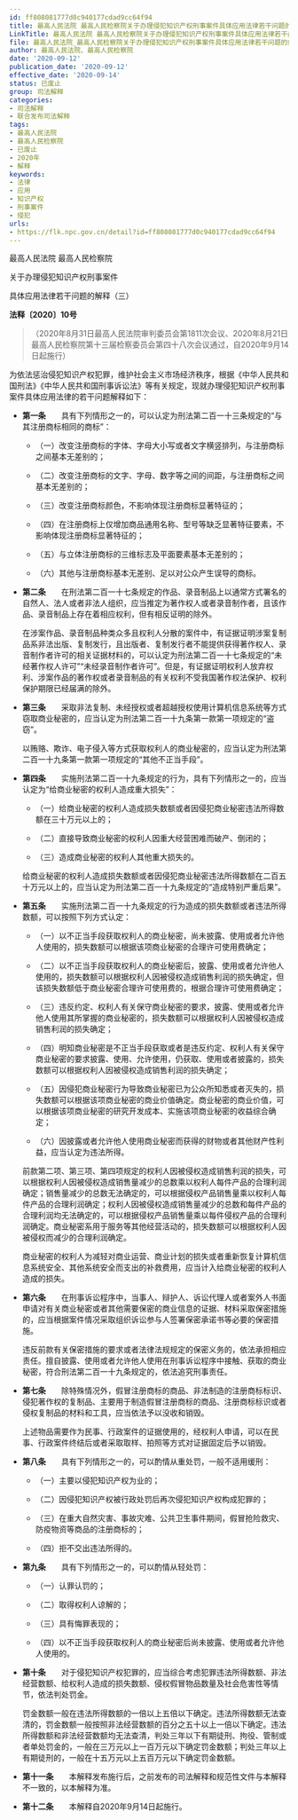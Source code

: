 ```yaml
---
id: ff808081777d0c940177cdad9cc64f94
title: 最高人民法院 最高人民检察院关于办理侵犯知识产权刑事案件具体应用法律若干问题的解释（三）
LinkTitle: 最高人民法院 最高人民检察院关于办理侵犯知识产权刑事案件具体应用法律若干问题的解释（三）
file: 最高人民法院_最高人民检察院关于办理侵犯知识产权刑事案件具体应用法律若干问题的解释（三）_20200912_ff808081777d0c940177cdad9cc64f94.docx
author: 最高人民法院、最高人民检察院
date: '2020-09-12'
publication_date: '2020-09-12'
effective_date: '2020-09-14'
status: 已废止
group: 司法解释
categories:
- 司法解释
- 联合发布司法解释
tags:
- 最高人民法院
- 最高人民检察院
- 已废止
- 2020年
- 解释
keywords:
- 法律
- 应用
- 知识产权
- 刑事案件
- 侵犯
urls:
- https://flk.npc.gov.cn/detail?id=ff808081777d0c940177cdad9cc64f94
---
```


最高人民法院 最高人民检察院

关于办理侵犯知识产权刑事案件

具体应用法律若干问题的解释（三）

**法释〔2020〕10号**

> （2020年8月31日最高人民法院审判委员会第1811次会议、2020年8月21日最高人民检察院第十三届检察委员会第四十八次会议通过，自2020年9月14日起施行）

为依法惩治侵犯知识产权犯罪，维护社会主义市场经济秩序，根据《中华人民共和国刑法》《中华人民共和国刑事诉讼法》等有关规定，现就办理侵犯知识产权刑事案件具体应用法律的若干问题解释如下：

- **第一条**　　具有下列情形之一的，可以认定为刑法第二百一十三条规定的“与其注册商标相同的商标”：

  - （一）改变注册商标的字体、字母大小写或者文字横竖排列，与注册商标之间基本无差别的；

  - （二）改变注册商标的文字、字母、数字等之间的间距，与注册商标之间基本无差别的；

  - （三）改变注册商标颜色，不影响体现注册商标显著特征的；

  - （四）在注册商标上仅增加商品通用名称、型号等缺乏显著特征要素，不影响体现注册商标显著特征的；

  - （五）与立体注册商标的三维标志及平面要素基本无差别的；

  - （六）其他与注册商标基本无差别、足以对公众产生误导的商标。

- **第二条**　　在刑法第二百一十七条规定的作品、录音制品上以通常方式署名的自然人、法人或者非法人组织，应当推定为著作权人或者录音制作者，且该作品、录音制品上存在着相应权利，但有相反证明的除外。

  在涉案作品、录音制品种类众多且权利人分散的案件中，有证据证明涉案复制品系非法出版、复制发行，且出版者、复制发行者不能提供获得著作权人、录音制作者许可的相关证据材料的，可以认定为刑法第二百一十七条规定的“未经著作权人许可”“未经录音制作者许可”。但是，有证据证明权利人放弃权利、涉案作品的著作权或者录音制品的有关权利不受我国著作权法保护、权利保护期限已经届满的除外。

- **第三条**　　采取非法复制、未经授权或者超越授权使用计算机信息系统等方式窃取商业秘密的，应当认定为刑法第二百一十九条第一款第一项规定的“盗窃”。

  以贿赂、欺诈、电子侵入等方式获取权利人的商业秘密的，应当认定为刑法第二百一十九条第一款第一项规定的“其他不正当手段”。

- **第四条**　　实施刑法第二百一十九条规定的行为，具有下列情形之一的，应当认定为“给商业秘密的权利人造成重大损失”：

  - （一）给商业秘密的权利人造成损失数额或者因侵犯商业秘密违法所得数额在三十万元以上的；

  - （二）直接导致商业秘密的权利人因重大经营困难而破产、倒闭的；

  - （三）造成商业秘密的权利人其他重大损失的。

  给商业秘密的权利人造成损失数额或者因侵犯商业秘密违法所得数额在二百五十万元以上的，应当认定为刑法第二百一十九条规定的“造成特别严重后果”。

- **第五条**　　实施刑法第二百一十九条规定的行为造成的损失数额或者违法所得数额，可以按照下列方式认定：

  - （一）以不正当手段获取权利人的商业秘密，尚未披露、使用或者允许他人使用的，损失数额可以根据该项商业秘密的合理许可使用费确定；

  - （二）以不正当手段获取权利人的商业秘密后，披露、使用或者允许他人使用的，损失数额可以根据权利人因被侵权造成销售利润的损失确定，但该损失数额低于商业秘密合理许可使用费的，根据合理许可使用费确定；

  - （三）违反约定、权利人有关保守商业秘密的要求，披露、使用或者允许他人使用其所掌握的商业秘密的，损失数额可以根据权利人因被侵权造成销售利润的损失确定；

  - （四）明知商业秘密是不正当手段获取或者是违反约定、权利人有关保守商业秘密的要求披露、使用、允许使用，仍获取、使用或者披露的，损失数额可以根据权利人因被侵权造成销售利润的损失确定；

  - （五）因侵犯商业秘密行为导致商业秘密已为公众所知悉或者灭失的，损失数额可以根据该项商业秘密的商业价值确定。商业秘密的商业价值，可以根据该项商业秘密的研究开发成本、实施该项商业秘密的收益综合确定；

  - （六）因披露或者允许他人使用商业秘密而获得的财物或者其他财产性利益，应当认定为违法所得。

  前款第二项、第三项、第四项规定的权利人因被侵权造成销售利润的损失，可以根据权利人因被侵权造成销售量减少的总数乘以权利人每件产品的合理利润确定；销售量减少的总数无法确定的，可以根据侵权产品销售量乘以权利人每件产品的合理利润确定；权利人因被侵权造成销售量减少的总数和每件产品的合理利润均无法确定的，可以根据侵权产品销售量乘以每件侵权产品的合理利润确定。商业秘密系用于服务等其他经营活动的，损失数额可以根据权利人因被侵权而减少的合理利润确定。

  商业秘密的权利人为减轻对商业运营、商业计划的损失或者重新恢复计算机信息系统安全、其他系统安全而支出的补救费用，应当计入给商业秘密的权利人造成的损失。

- **第六条**　　在刑事诉讼程序中，当事人、辩护人、诉讼代理人或者案外人书面申请对有关商业秘密或者其他需要保密的商业信息的证据、材料采取保密措施的，应当根据案件情况采取组织诉讼参与人签署保密承诺书等必要的保密措施。

  违反前款有关保密措施的要求或者法律法规规定的保密义务的，依法承担相应责任。擅自披露、使用或者允许他人使用在刑事诉讼程序中接触、获取的商业秘密，符合刑法第二百一十九条规定的，依法追究刑事责任。

- **第七条**　　除特殊情况外，假冒注册商标的商品、非法制造的注册商标标识、侵犯著作权的复制品、主要用于制造假冒注册商标的商品、注册商标标识或者侵权复制品的材料和工具，应当依法予以没收和销毁。

  上述物品需要作为民事、行政案件的证据使用的，经权利人申请，可以在民事、行政案件终结后或者采取取样、拍照等方式对证据固定后予以销毁。

- **第八条**　　具有下列情形之一的，可以酌情从重处罚，一般不适用缓刑：

  - （一）主要以侵犯知识产权为业的；

  - （二）因侵犯知识产权被行政处罚后再次侵犯知识产权构成犯罪的；

  - （三）在重大自然灾害、事故灾难、公共卫生事件期间，假冒抢险救灾、防疫物资等商品的注册商标的；

  - （四）拒不交出违法所得的。

- **第九条**　　具有下列情形之一的，可以酌情从轻处罚：

  - （一）认罪认罚的；

  - （二）取得权利人谅解的；

  - （三）具有悔罪表现的；

  - （四）以不正当手段获取权利人的商业秘密后尚未披露、使用或者允许他人使用的。

- **第十条**　　对于侵犯知识产权犯罪的，应当综合考虑犯罪违法所得数额、非法经营数额、给权利人造成的损失数额、侵权假冒物品数量及社会危害性等情节，依法判处罚金。

  罚金数额一般在违法所得数额的一倍以上五倍以下确定。违法所得数额无法查清的，罚金数额一般按照非法经营数额的百分之五十以上一倍以下确定。违法所得数额和非法经营数额均无法查清，判处三年以下有期徒刑、拘役、管制或者单处罚金的，一般在三万元以上一百万元以下确定罚金数额；判处三年以上有期徒刑的，一般在十五万元以上五百万元以下确定罚金数额。

- **第十一条**　　本解释发布施行后，之前发布的司法解释和规范性文件与本解释不一致的，以本解释为准。

- **第十二条**　　本解释自2020年9月14日起施行。
